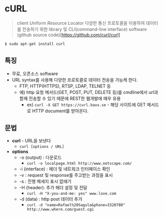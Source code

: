 # cURL

> *c*lient *U*niform *R*esource *L*ocator
> 다양한 통신 프로토콜을 이용하여 데이터를 전송하기 위한 library 및 *CLI*(command-line interface) software
> (github source code)[https://github.com/curl/curl]

```bash
$ sudo apt-get install curl
```

## 특징

* 무료, 오픈소스 software
* URL syntax를 사용해 다양한 프로토콜로 데이터 전송을 가능케 한다.
  * FTP, HTTP(HTTPS), RTSP, LDAP, TELNET 등
  * 예) http 요청 메서드(GET, POST, PUT, DELETE 등)를 cmdline에서 url과 함께 전송할 수 있기 때문에 REST한 웹개발에 매우 유용
    * ex) `curl -X GET https://curl.haxx.se` - 해당 사이트에 GET 메서드로 HTTP document를 받아온다.


## 문법

* **curl** - URL을 보낸다
  * `curl [options / URL]`
* **options**
  * -o (output) : 다운로드
    * `curl -o localpage.html http://www.netscape.com/`
  * -i (interface) : 헤더 및 네트워크 인터페이스 확인
  * -v : request 및 response를 주고받는 과정을 표시
  * -s : 진행 메세지 표시 없애기
  * -H (header): 추가 헤더 설정 및 전달
    * `curl -H "X-you-and-me: yes" www.love.com`
  * -d (data) : http post 데이터 추가
    * `curl -d "name=Rafael%20Sagula&phone=3320780" http://www.where.com/guest.cgi`